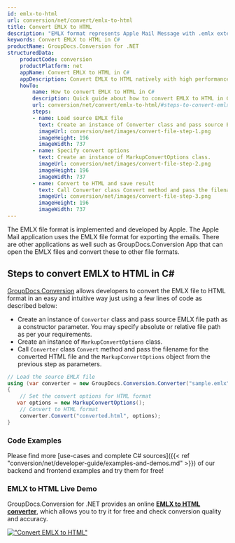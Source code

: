 ```yaml
---
id: emlx-to-html
url: conversion/net/convert/emlx-to-html
title: Convert EMLX to HTML
description: "EMLX format represents Apple Mail Message with .emlx extension. Learn how to convert EMLX to HTML file programmatically in C# language using GroupDocs.Conversion for .NET library."
keywords: Convert EMLX to HTML in C#
productName: GroupDocs.Conversion for .NET
structuredData:
    productCode: conversion
    productPlatform: net
    appName: Convert EMLX to HTML in C#
    appDescription: Convert EMLX to HTML natively with high performance using C# language and server side GroupDocs.Conversion for .NET APIs, without the use of any software like Microsoft or Open Office.
    howTo:
        name: How to convert EMLX to HTML in C# 
        description: Quick guide about how to convert EMLX to HTML in C# with high performance and accuracy.
        url: conversion/net/convert/emlx-to-html/#steps-to-convert-emlx-to-html-in-c
        steps:
        - name: Load source EMLX file 
          text: Create an instance of Converter class and pass source EMLX file path as a constructor parameter. You may specify absolute or relative file path as per your requirements. 
          imageUrl: conversion/net/images/convert-file-step-1.png
          imageHeight: 196
          imageWidth: 737
        - name: Specify convert options 
          text: Create an instance of MarkupConvertOptions class.
          imageUrl: conversion/net/images/convert-file-step-2.png
          imageHeight: 196
          imageWidth: 737
        - name: Convert to HTML and save result 
          text: Call Converter class Convert method and pass the filename for the converted HTML file and the MarkupConvertOptions object from the previous step as parameters.
          imageUrl: conversion/net/images/convert-file-step-3.png
          imageHeight: 196
          imageWidth: 737
---
```


The EMLX file format is implemented and developed by Apple. The Apple Mail application uses the EMLX file format for exporting the emails. There are other applications as well such as GroupDocs.Conversion App that can open the EMLX files and convert these to other file formats.

## Steps to convert EMLX to HTML in C#

[GroupDocs.Conversion](https://products.groupdocs.com/conversion/net) allows developers to convert the EMLX file to HTML format in an easy and intuitive way just using a few lines of code as described below:

* Create an instance of `Converter` class and pass source EMLX file path as a constructor parameter. You may specify absolute or relative file path as per your requirements. 
* Create an instance of `MarkupConvertOptions` class.
* Call `Converter` class `Convert` method and pass the filename for the converted HTML file and the `MarkupConvertOptions` object from the previous step as parameters.

```csharp
// Load the source EMLX file
using (var converter = new GroupDocs.Conversion.Converter("sample.emlx"))
{
    // Set the convert options for HTML format
   var options = new MarkupConvertOptions();
    // Convert to HTML format
    converter.Convert("converted.html", options);
}
```

### Code Examples

Please find more [use-cases and complete C# sources]({{< ref "conversion/net/developer-guide/examples-and-demos.md" >}}) of our backend and frontend examples and try them for free!

### EMLX to HTML Live Demo

GroupDocs.Conversion for .NET provides an online [**EMLX to HTML converter**](https://products.groupdocs.app/conversion/emlx-to-html), which allows you to try it for free and check conversion quality and accuracy.

[!["Convert EMLX to HTML"](conversion/net/images/convert-to-html/convert-emlx-to-html.png)](https://products.groupdocs.app/conversion/emlx-to-html)
